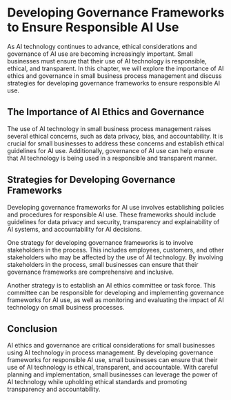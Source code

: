 Developing Governance Frameworks to Ensure Responsible AI Use
========================================================================================================================================

As AI technology continues to advance, ethical considerations and governance of AI use are becoming increasingly important. Small businesses must ensure that their use of AI technology is responsible, ethical, and transparent. In this chapter, we will explore the importance of AI ethics and governance in small business process management and discuss strategies for developing governance frameworks to ensure responsible AI use.

The Importance of AI Ethics and Governance
------------------------------------------

The use of AI technology in small business process management raises several ethical concerns, such as data privacy, bias, and accountability. It is crucial for small businesses to address these concerns and establish ethical guidelines for AI use. Additionally, governance of AI use can help ensure that AI technology is being used in a responsible and transparent manner.

Strategies for Developing Governance Frameworks
-----------------------------------------------

Developing governance frameworks for AI use involves establishing policies and procedures for responsible AI use. These frameworks should include guidelines for data privacy and security, transparency and explainability of AI systems, and accountability for AI decisions.

One strategy for developing governance frameworks is to involve stakeholders in the process. This includes employees, customers, and other stakeholders who may be affected by the use of AI technology. By involving stakeholders in the process, small businesses can ensure that their governance frameworks are comprehensive and inclusive.

Another strategy is to establish an AI ethics committee or task force. This committee can be responsible for developing and implementing governance frameworks for AI use, as well as monitoring and evaluating the impact of AI technology on small business processes.

Conclusion
----------

AI ethics and governance are critical considerations for small businesses using AI technology in process management. By developing governance frameworks for responsible AI use, small businesses can ensure that their use of AI technology is ethical, transparent, and accountable. With careful planning and implementation, small businesses can leverage the power of AI technology while upholding ethical standards and promoting transparency and accountability.
